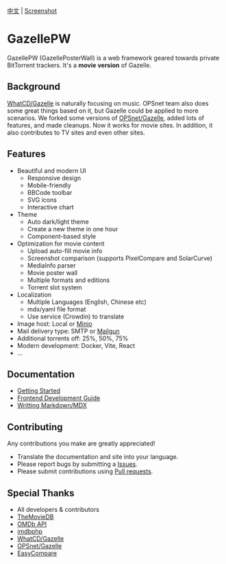 [中文](./docs/zh-Hans/README.md) | [Screenshot](https://raw.githubusercontent.com/Mosasauroidea/GazellePW/main/public/static/stylespreview/en-github-dark.png)

<!--
<a href="./docs/en/i18n.md"><span style="color: #d8210d; font-size: 1.5rem; text-decoration: underline;">Help us translate this project into your language!</span></a>
-->

# GazellePW

GazellePW (GazellePosterWall) is a web framework geared towards private BitTorrent trackers. It's a **movie version** of Gazelle.

## Background

[WhatCD/Gazelle](https://github.com/WhatCD/Gazelle) is naturally focusing on music. OPSnet team also does some great things based on it, but Gazelle could be applied to more scenarios. We forked some versions of [OPSnet/Gazelle](https://github.com/OPSnet/Gazelle), added lots of features, and made cleanups. Now it works for movie sites. In addition, it also contributes to TV sites and even other sites.

## Features

- Beautiful and modern UI
  - Responsive design
  - Mobile-friendly
  - BBCode toolbar
  - SVG icons
  - Interactive chart
- Theme
  - Auto dark/light theme
  - Create a new theme in one hour
  - Component-based style
- Optimization for movie content
  - Upload auto-fill movie info
  - Screenshot comparison (supports PixelCompare and SolarCurve)
  - MediaInfo parser
  - Movie poster wall
  - Multiple formats and editions
  - Torrent slot system
- Localization
  - Multiple Languages (English, Chinese etc)
  - mdx/yaml file format
  - Use service (Crowdin) to translate
- Image host: Local or [Minio](https://github.com/minio/minio)
- Mail delivery type: SMTP or [Mailgun](https://www.mailgun.com/)
- Additional torrents off: 25%, 50%, 75%
- Modern development: Docker, Vite, React
- ...

## Documentation

- [Getting Started](./docs/en/Getting-Started.md)
- [Frontend Development Guide](./docs/en/Frontend-Development-Guide.md)
- [Writting Markdown/MDX](./docs/en/Writing-Markdown-Mdx.md)

## Contributing

Any contributions you make are greatly appreciated!

- Translate the documentation and site into your language.
- Please report bugs by submitting a [Issues](https://github.com/Mosasauroidea/GazellePW/issues/new/choose).
- Please submit contributions using [Pull requests](https://github.com/Mosasauroidea/GazellePW/pulls).

## Special Thanks

- All developers & contributors
- [TheMovieDB](https://www.themoviedb.org/)
- [OMDb API](https://www.omdbapi.com/)
- [imdbphp](https://github.com/tboothman/imdbphp)
- [WhatCD/Gazelle](https://github.com/WhatCD/Gazelle)
- [OPSnet/Gazelle](https://github.com/OPSnet/Gazelle)
- [EasyCompare](https://github.com/N3xusHD/EasyCompare)
